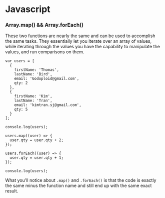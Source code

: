 # Javascript

### Array.map() && Array.forEach()
These two functions are nearly the same and can be used to accomplish the same tasks. They essentially let you iterate over an array of values, while iterating through the values you have the capability to manipulate the values, and run comparisons on them.

```
var users = [
  {
    firstName: 'Thomas',
    lastName: 'Bird',
    email: 'Godoploid@gmail.com',
    qty: 2
  },
  {
    firstName: 'Kim',
    lastName: 'Tran',
    email: 'kimtran.sj@gmail.com',
    qty: 5
  }
];

console.log(users);

users.map((user) => {
  user.qty = user.qty + 2;
});

users.forEach((user) => {
  user.qty = user.qty + 1;
});

console.log(users);
```

What you'll notice about `.map()` and `.forEach()` is that the code is exactly the same minus the function name and still end up with the same exact result.
